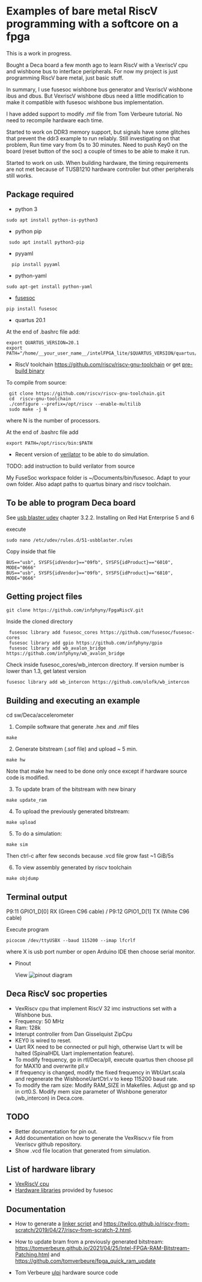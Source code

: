 # Examples of bare metal RiscV programming with a softcore on a fpga #

This is a work in progress. 
 
Bought a Deca board a few month ago to learn RiscV with a VexriscV cpu and wishbone bus to interface peripherals.
For now my project is just programming RiscV bare metal, just basic stuff.

In summary, I use fusesoc wishbone bus generator and VexriscV wishbone ibus and dbus. But VexriscV wishbone dbus need a little modification to make it compatible with fusesoc wishbone bus implementation.

I have added support to modify .mif file from Tom Verbeure tutorial. No need to recompile hardware each time.

Started to work on DDR3 memory support, but signals have some glitches that prevent the ddr3 example to run reliably. Still investigating on that problem, 
Run time vary from 0s to 30 minutes. Need to push Key0 on the board (reset button of the soc) a couple of times to be able to make it run. 


Started to work on usb. When building hardware, the timing requirements are not met because of TUSB1210 hardware controller but other peripherals still works.   



## Package required

* python 3
  
```console
sudo apt install python-is-python3
```

* python pip 
```console
 sudo apt install python3-pip
```
* pyyaml
```console
  pip install pyyaml
```
* python-yaml
```
sudo apt-get install python-yaml

```
* [fusesoc](https://github.com/olofk/fusesoc)
```
pip install fusesoc
```
* quartus 20.1  

At the end of .bashrc file add:
```
export QUARTUS_VERSION=20.1
export PATH="/home/__your_user_name__/intelFPGA_lite/$QUARTUS_VERSION/quartus/bin:$PATH"
```


* RiscV toolchain https://github.com/riscv/riscv-gnu-toolchain or
 get [pre-build binary](https://static.dev.sifive.com/dev-tools/riscv64-unknown-elf-gcc-8.3.0-2020.04.0-x86_64-linux-ubuntu14.tar.gz)
 
 
To compile from source:
```
 git clone https://github.com/riscv/riscv-gnu-toolchain.git
 cd  riscv-gnu-toolchain
 ./configure --prefix=/opt/riscv --enable-multilib
 sudo make -j N
```
  where N is the number of processors.

At the end of .bashrc file add

```
export PATH=/opt/riscv/bin:$PATH
```

* Recent version of [verilator](https://github.com/verilator/verilator) to be able to do simulation.

TODO: add instruction to build verilator from source


My FuseSoc workspace folder is ~/Documents/bin/fusesoc.  Adapt to your own folder. Also adapt paths to quartus binary and riscv toolchain.

## To be able to program Deca board
See [usb blaster udev](https://www.intel.com/content/dam/www/programmable/us/en/pdfs/literature/ug/ug_usb_blstr.pdf) chapter 3.2.2. Installing on Red Hat Enterprise 5 and 6

execute
``` console
sudo nano /etc/udev/rules.d/51-usbblaster.rules
```
Copy inside that file
```
BUS=="usb", SYSFS{idVendor}=="09fb", SYSFS{idProduct}=="6010", 
MODE="0666"
BUS=="usb", SYSFS{idVendor}=="09fb", SYSFS{idProduct}=="6810", 
MODE="0666"
```


## Getting project files ##

```
git clone https://github.com/infphyny/FpgaRiscV.git
```

Inside the cloned directory  
```
 fusesoc library add fusesoc_cores https://github.com/fusesoc/fusesoc-cores
 fusesoc library add gpio https://github.com/infphyny/gpio
 fusesoc library add wb_avalon_bridge https://github.com/infphyny/wb_avalon_bridge
```
Check inside fusesoc_cores/wb_intercon directory. If version number is lower than 1.3, get latest version

```
fusesoc library add wb_intercon https://github.com/olofk/wb_intercon
```


## Building and executing an example ##

cd sw/Deca/accelerometer
1. Compile software that generate .hex and .mif files
```
make
```
2. Generate bitstream (.sof file) and upload  ~ 5 min.
```
make hw
```
Note that make hw need to be done only once except if hardware source code is modified.

3. To update bram of the bitstream with new binary
```
make update_ram
```

4. To upload the previously generated bitstream:
 ```
make upload
```
5. To do a simulation:
```
make sim
```
Then ctrl-c after few seconds because .vcd file grow fast ~1 GiB/5s


6. To view assembly generated by riscv toolchain
```
make objdump
```




## Terminal output 


 P9:11  GPIO1_D[0]  RX (Green C96 cable)   / P9:12  GPIO1_D[1]   TX  (White C96 cable)

Execute program
```
picocom /dev/ttyUSBX --baud 115200 --imap lfcrlf 
```
where X is usb port number or open Arduino IDE then choose serial monitor.

- Pinout

  View ![pinout diagram](data/Deca/Deca.svg)




##  Deca RiscV soc properties ##
* VexRiscv cpu that implement RiscV 32 imc instructions set with a Wishbone bus.
* Frequency: 50 MHz
* Ram: 128k
* Interupt controller from Dan Gisselquist ZipCpu 
* KEY0 is wired to reset.
* Uart RX need to be connected or pull high, otherwise Uart tx will be halted (SpinalHDL Uart implementation feature).
* To modify frequency, go in rtl/Deca/pll, execute quartus then choose pll for MAX10 and overwrite pll.v
* If frequency is changed, modify the fixed frequency in WbUart.scala and regenerate the WishboneUartCtrl.v to keep 115200 baud rate.        
* To modify the ram size: Modify RAM_SIZE in Makefiles. Adjust gp and sp in crt0.S. Modify mem size parameter of Wishbone generator (wb_intercon) in Deca.core.  


##  TODO 
* Better documentation for pin out.
* Add documentation on how to generate the VexRiscv.v file from Vexriscv github repository.   
* Show .vcd file location that generated from simulation.  


## List of hardware library 

* [VexRiscV cpu](https://github.com/SpinalHDL/VexRiscv.git) 
* [Hardware libraries](https://github.com/fusesoc/fusesoc-cores.git) provided by fusesoc


## Documentation
* How to generate a [linker script](sw/doc/linker_script.md) and https://twilco.github.io/riscv-from-scratch/2019/04/27/riscv-from-scratch-2.html.
* How to update bram from a previously generated bitstream: https://tomverbeure.github.io/2021/04/25/Intel-FPGA-RAM-Bitstream-Patching.html and https://github.com/tomverbeure/fpga_quick_ram_update

* Tom Verbeure [ulpi](https://github.com/tomverbeure/panologic-g2/blob/master/spinal/src/main/scala/periph/UlpiCtrl.scala) hardware source code  

